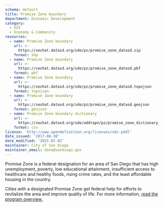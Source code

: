 ```yaml
---
schema: default
title: Promise Zone boundary
department: Economic Development
category:
  - GIS
  - Economy & Community
resources:
  - name: Promise Zone boundary
    url: >-
      https://seshat.datasd.org/sde/pz/promise_zone_datasd.zip
    format: shp
  - name: Promise Zone boundary
    url: >-
      https://seshat.datasd.org/sde/pz/promise_zone_datasd.pbf
    format: pbf
  - name: Promise Zone boundary
    url: >-
      https://seshat.datasd.org/sde/pz/promise_zone_datasd.topojson
    format: topojson
  - name: Promise Zone boundary
    url: >-
      https://seshat.datasd.org/sde/pz/promise_zone_datasd.geojson
    format: geojson
  - name: Promise Zone boundary dictionary
    url: >-
      https://seshat.datasd.org/sde/addrapn/pz/promise_zone_dictionary_datasd.csv
    format: csv
license: 'http://www.opendefinition.org/licenses/odc-pddl'
date_issued: '2017-06-30'
date_modified: '2021-02-02'
maintainer: City of San Diego
maintainer_email: data@sandiego.gov
---
```

Promise Zone is a federal designation for an area of San Diego that has high unemployment, poverty, low educational attainment, insufficient access to healthcare and healthy foods, rising crime rates, and the least affordable housing in the country.
<!--more-->
Cities with a designated Promise Zone get federal help for efforts to revitalize the area and improve quality of life. For more information, <a href="https://www.hudexchange.info/programs/promise-zones/promise-zones-overview/" target="_blank" rel="noopener">read the program overview.</a>